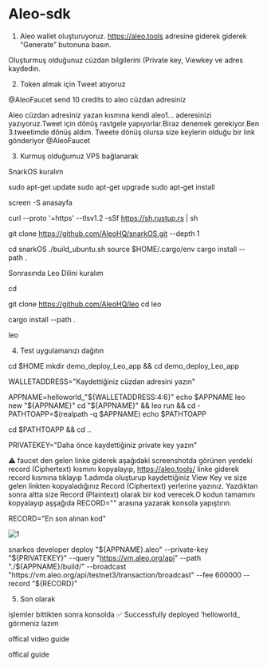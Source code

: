# Aleo-sdk

1. Aleo wallet oluşturuyoruz.
https://aleo.tools adresine giderek giderek “Generate” butonuna basın.

Oluşturmuş olduğunuz cüzdan bilgilerini (Private key, Viewkey ve adres kaydedin.

2. Token almak için Tweet atıyoruz

@AleoFaucet send 10 credits to aleo cüzdan adresiniz

Aleo cüzdan adresiniz yazan kısmına kendi aleo1… aderesinizi yazıyoruz.Tweet için dönüş rastgele yapıyorlar.Biraz denemek gerekiyor.Ben 3.tweetimde dönüş aldım.
Tweete dönüş olursa size keylerin olduğu bir link gönderiyor @AleoFaucet

3. Kurmuş olduğumuz VPS bağlanarak

SnarkOS kuralım

sudo apt-get update
sudo apt-get upgrade
sudo apt-get install

screen -S anasayfa

curl --proto '=https' --tlsv1.2 -sSf https://sh.rustup.rs | sh

git clone https://github.com/AleoHQ/snarkOS.git --depth 1

cd snarkOS
./build_ubuntu.sh
source $HOME/.cargo/env
cargo install --path .

Sonrasında Leo Dilini kuralım

cd

git clone https://github.com/AleoHQ/leo
cd leo

cargo install --path .

leo 

4. Test uygulamanızı dağıtın

cd $HOME
mkdir demo_deploy_Leo_app && cd demo_deploy_Leo_app

WALLETADDRESS="Kaydettiğiniz cüzdan adresini yazın"


APPNAME=helloworld_"${WALLETADDRESS:4:6}"
echo $APPNAME
leo new "${APPNAME}"
cd "${APPNAME}" && leo run && cd -
PATHTOAPP=$(realpath -q $APPNAME)
echo $PATHTOAPP

cd $PATHTOAPP && cd ..

PRIVATEKEY="Daha önce kaydettiğiniz private key yazın"


⚠️ faucet den gelen linke giderek aşağıdaki screenshotda görünen yerdeki record (Ciphertext) kısmını kopyalayıp,
https://aleo.tools/ linke giderek record kısmına tıklayıp 1.adımda oluşturup kaydettiğiniz View Key ve size gelen linkten kopyaladığınız
Record (Ciphertext) yerlerine yazınız. Yazdıktan sonra altta size Record (Plaintext) olarak bir kod verecek.O kodun tamamını kopyalayıp
aşşağıda RECORD="" arasına yazarak konsola yapıştırın.

RECORD="En son alınan kod"

![1](https://user-images.githubusercontent.com/108255403/224249316-98c6c502-11ee-4882-878d-4638921c92d1.png)



snarkos developer deploy "${APPNAME}.aleo" --private-key "${PRIVATEKEY}" --query "https://vm.aleo.org/api" --path "./${APPNAME}/build/" --broadcast "https://vm.aleo.org/api/testnet3/transaction/broadcast" --fee 600000 --record "${RECORD}"

5. Son olarak

işlemler bittikten sonra konsolda ✅ Successfully deployed ‘helloworld_ görmeniz lazım

offical video guide

offical guide
